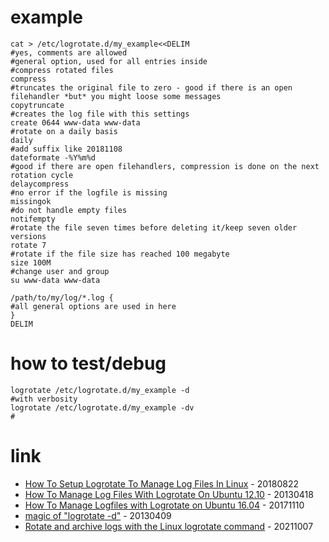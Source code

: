 # example

```
cat > /etc/logrotate.d/my_example<<DELIM
#yes, comments are allowed
#general option, used for all entries inside
#compress rotated files
compress
#truncates the original file to zero - good if there is an open filehandler *but* you might loose some messages
copytruncate
#creates the log file with this settings
create 0644 www-data www-data
#rotate on a daily basis
daily
#add suffix like 20181108
dateformate -%Y%m%d
#good if there are open filehandlers, compression is done on the next rotation cycle
delaycompress
#no error if the logfile is missing
missingok
#do not handle empty files
notifempty
#rotate the file seven times before deleting it/keep seven older versions
rotate 7
#rotate if the file size has reached 100 megabyte
size 100M
#change user and group
su www-data www-data

/path/to/my/log/*.log {
#all general options are used in here
}
DELIM
```

# how to test/debug

```
logrotate /etc/logrotate.d/my_example -d
#with verbosity
logrotate /etc/logrotate.d/my_example -dv
#
```

# link

* [How To Setup Logrotate To Manage Log Files In Linux](https://www.looklinux.com/how-to-setup-logrotate-to-manage-log-files-in-linux/) - 20180822
* [How To Manage Log Files With Logrotate On Ubuntu 12.10](https://www.digitalocean.com/community/tutorials/how-to-manage-log-files-with-logrotate-on-ubuntu-12-10) - 20130418
* [How To Manage Logfiles with Logrotate on Ubuntu 16.04](https://www.digitalocean.com/community/tutorials/how-to-manage-logfiles-with-logrotate-on-ubuntu-16-04) - 20171110
* [magic of "logrotate -d"](https://ihazem.wordpress.com/2013/04/09/logrotate-olddir-directive-and-executing-logrotate-for-first-time/) - 20130409
* [Rotate and archive logs with the Linux logrotate command](https://opensource.com/article/21/10/linux-logrotate) - 20211007
